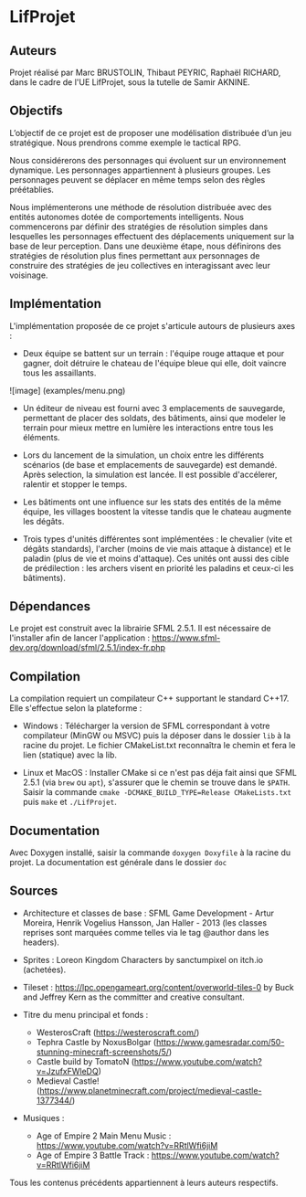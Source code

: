 # LifProjet

## Auteurs

Projet réalisé par Marc BRUSTOLIN, Thibaut PEYRIC, Raphaël RICHARD, dans le cadre de
l'UE LifProjet, sous la tutelle de Samir AKNINE. 

## Objectifs 

L’objectif de ce projet est de proposer une modélisation distribuée
d’un jeu stratégique. Nous prendrons comme exemple le tactical RPG.

Nous considérerons des personnages qui évoluent sur un environnement 
dynamique. Les personnages appartiennent à plusieurs groupes. Les 
personnages peuvent se déplacer en même temps selon des règles préétablies. 

Nous implémenterons une méthode de résolution distribuée avec des entités 
autonomes dotée de comportements intelligents. Nous commencerons par définir
des stratégies de résolution simples dans lesquelles les personnages 
effectuent des déplacements uniquement sur la base de leur perception.
Dans une deuxième étape, nous définirons des stratégies de résolution 
plus fines permettant aux personnages de construire des stratégies de 
jeu collectives en interagissant avec leur voisinage.

## Implémentation 

L'implémentation proposée de ce projet s'articule autours de plusieurs axes :
- Deux équipe se battent sur un terrain : l'équipe rouge attaque et pour gagner, 
  doit détruire le chateau de l'équipe bleue qui elle, doit vaincre tous les assaillants.
  

![image] (examples/menu.png)
  


- Un éditeur de niveau est fourni avec 3 emplacements de sauvegarde, permettant de 
  placer des soldats, des bâtiments, ainsi que modeler le terrain pour mieux mettre en
  lumière les interactions entre tous les éléments.
  

- Lors du lancement de la simulation, un choix entre les différents scénarios (de base et 
  emplacements de sauvegarde) est demandé. Après selection, la simulation est lancée. 
  Il est possible d'accélerer, ralentir et stopper le temps.
  

- Les bâtiments ont une influence sur les stats des entités de la même équipe, les villages 
  boostent la vitesse tandis que le chateau augmente les dégâts.
  

- Trois types d'unités différentes sont implémentées : le chevalier (vite et dégâts standards), l'archer (moins de vie mais
  attaque à distance) et le paladin (plus de vie et moins d'attaque). Ces unités ont aussi des cible de prédilection : les archers
  visent en priorité les paladins et ceux-ci les bâtiments).
  
## Dépendances 

Le projet est construit avec la librairie SFML 2.5.1. Il est nécessaire de l'installer afin de lancer l'application :
https://www.sfml-dev.org/download/sfml/2.5.1/index-fr.php

## Compilation

La compilation requiert un compilateur C++ supportant le standard C++17. Elle s'effectue selon la plateforme :

- Windows : Télécharger la version de SFML correspondant à votre compilateur (MinGW ou MSVC) puis la déposer dans le dossier `lib`
 à la racine du projet. Le fichier CMakeList.txt reconnaîtra le chemin et fera le lien (statique) avec la lib.
  

- Linux et MacOS : Installer CMake si ce n'est pas déja fait ainsi que SFML 2.5.1 (via `brew` ou `apt`), s'assurer que le chemin se trouve
dans le `$PATH`. Saisir la commande `cmake -DCMAKE_BUILD_TYPE=Release CMakeLists.txt ` puis `make` et `./LifProjet`.
  

## Documentation 

Avec Doxygen installé, saisir la commande `doxygen Doxyfile` à la racine du projet. La documentation est générale dans le dossier `doc`

## Sources 

- Architecture et classes de base :
SFML Game Development - Artur Moreira, Henrik Vogelius Hansson, Jan Haller - 2013 (les classes reprises sont marquées
  comme telles via le tag @author dans les headers).


- Sprites :
Loreon Kingdom Characters by sanctumpixel on itch.io (achetées).


- Tileset :
https://lpc.opengameart.org/content/overworld-tiles-0 by Buck and Jeffrey Kern as the committer and creative consultant.
  

- Titre du menu principal et fonds : 
    * WesterosCraft (https://westeroscraft.com/)
    * Tephra Castle by NoxusBolgar (https://www.gamesradar.com/50-stunning-minecraft-screenshots/5/)
    * Castle build by TomatoN (https://www.youtube.com/watch?v=JzufxFWleDQ)
    * Medieval Castle! (https://www.planetminecraft.com/project/medieval-castle-1377344/)


- Musiques :
    * Age of Empire 2 Main Menu Music : https://www.youtube.com/watch?v=RRtlWfi6jiM
    * Age of Empire 3 Battle Track : https://www.youtube.com/watch?v=RRtlWfi6jiM
  

Tous les contenus précédents appartiennent à leurs auteurs respectifs.
